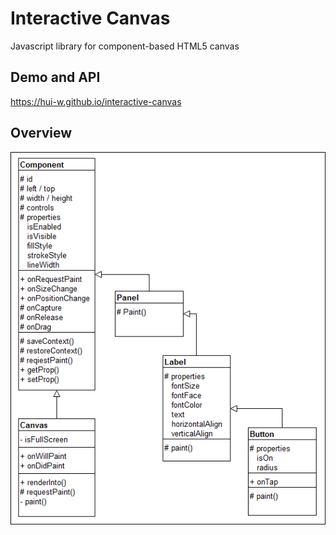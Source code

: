 # Interactive Canvas
Javascript library for component-based HTML5 canvas

## Demo and API
https://hui-w.github.io/interactive-canvas

## Overview
![image](https://raw.githubusercontent.com/hui-w/canvas-ui/master/pages/overview.png)
